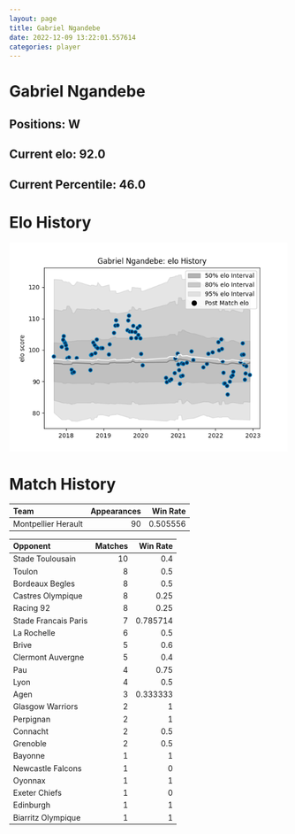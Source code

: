 ```yaml
---  
layout: page  
title: Gabriel Ngandebe  
date: 2022-12-09 13:22:01.557614  
categories: player  
---
```

# Gabriel Ngandebe

## Positions: W

## Current elo: 92.0

## Current Percentile: 46.0

# Elo History


![elo history](history_GabrielNgandebe.png)
# Match History


| Team                |   Appearances |   Win Rate |
|:--------------------|--------------:|-----------:|
| Montpellier Herault |            90 |   0.505556 |

| Opponent             |   Matches |   Win Rate |
|:---------------------|----------:|-----------:|
| Stade Toulousain     |        10 |   0.4      |
| Toulon               |         8 |   0.5      |
| Bordeaux Begles      |         8 |   0.5      |
| Castres Olympique    |         8 |   0.25     |
| Racing 92            |         8 |   0.25     |
| Stade Francais Paris |         7 |   0.785714 |
| La Rochelle          |         6 |   0.5      |
| Brive                |         5 |   0.6      |
| Clermont Auvergne    |         5 |   0.4      |
| Pau                  |         4 |   0.75     |
| Lyon                 |         4 |   0.5      |
| Agen                 |         3 |   0.333333 |
| Glasgow Warriors     |         2 |   1        |
| Perpignan            |         2 |   1        |
| Connacht             |         2 |   0.5      |
| Grenoble             |         2 |   0.5      |
| Bayonne              |         1 |   1        |
| Newcastle Falcons    |         1 |   0        |
| Oyonnax              |         1 |   1        |
| Exeter Chiefs        |         1 |   0        |
| Edinburgh            |         1 |   1        |
| Biarritz Olympique   |         1 |   1        |